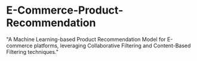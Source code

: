 # E-Commerce-Product-Recommendation
"A Machine Learning-based Product Recommendation Model for E-commerce platforms, leveraging Collaborative Filtering and Content-Based Filtering techniques."
